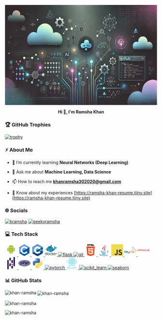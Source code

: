 <img src="./image.webp" alt="Header" width="730" height="330" style="display: block; margin: 0 auto;">
<p align="center">
  <strong style="font-size: 100; font-weight: bold;">Hi 👋, I'm Ramsha Khan</strong>
</p>

<h3><strong>🏆 GitHub Trophies</strong></h3>

[![trophy](https://github-profile-trophy.vercel.app/?username=khan-ramsha&theme=onedark&title=-Followers)](https://github.com/khan-ramsha/github-profile-trophy)

<h3><strong>⚡ About Me</strong></h3>

- 🌱 I’m currently learning **Neural Networks (Deep Learning)**
  
- 💬 Ask me about **Machine Learning, Data Science**
  
- 📫 How to reach me **khanramsha302020@gmail.com**
  
- 📄 Know about my experiences [https://ramsha-khan-resume.tiiny.site](https://ramsha-khan-resume.tiiny.site)
  
<h3><strong>🌐 Socials</strong></h3>

<p align="left">
 <a href="https://linkedin.com/in/kramsha" target="blank"><img align="center" src="https://raw.githubusercontent.com/rahuldkjain/github-profile-readme-generator/master/src/images/icons/Social/linked-in-alt.svg" alt="kramsha" height="30" width="40" /></a>
  <a href="https://twitter.com/geekyramsha" target="blank"><img align="center" src="https://raw.githubusercontent.com/rahuldkjain/github-profile-readme-generator/master/src/images/icons/Social/twitter.svg" alt="geekyramsha" height="30" width="40" /></a>

</p>

<h3><strong>💻 Tech Stack</strong></h3>

<p align="left"> <a href="https://developer.android.com" target="_blank" rel="noreferrer"> <img src="https://raw.githubusercontent.com/devicons/devicon/master/icons/android/android-original-wordmark.svg" alt="android" width="40" height="40"/> </a> <a href="https://www.cprogramming.com/" target="_blank" rel="noreferrer"> <img src="https://raw.githubusercontent.com/devicons/devicon/master/icons/c/c-original.svg" alt="c" width="40" height="40"/> </a> <a href="https://www.w3schools.com/cpp/" target="_blank" rel="noreferrer"> <img src="https://raw.githubusercontent.com/devicons/devicon/master/icons/cplusplus/cplusplus-original.svg" alt="cplusplus" width="40" height="40"/> </a> <a href="https://www.docker.com/" target="_blank" rel="noreferrer"> <img src="https://raw.githubusercontent.com/devicons/devicon/master/icons/docker/docker-original-wordmark.svg" alt="docker" width="40" height="40"/> </a> <a href="https://flask.palletsprojects.com/" target="_blank" rel="noreferrer"> <img src="https://www.vectorlogo.zone/logos/pocoo_flask/pocoo_flask-icon.svg" alt="flask" width="40" height="40"/> </a> <a href="https://git-scm.com/" target="_blank" rel="noreferrer"> <img src="https://www.vectorlogo.zone/logos/git-scm/git-scm-icon.svg" alt="git" width="40" height="40"/> </a> <a href="https://www.w3.org/html/" target="_blank" rel="noreferrer"> <img src="https://raw.githubusercontent.com/devicons/devicon/master/icons/html5/html5-original-wordmark.svg" alt="html5" width="40" height="40"/> </a> <a href="https://www.java.com" target="_blank" rel="noreferrer"> <img src="https://raw.githubusercontent.com/devicons/devicon/master/icons/java/java-original.svg" alt="java" width="40" height="40"/> </a> <a href="https://developer.mozilla.org/en-US/docs/Web/JavaScript" target="_blank" rel="noreferrer"> <img src="https://raw.githubusercontent.com/devicons/devicon/master/icons/javascript/javascript-original.svg" alt="javascript" width="40" height="40"/> </a> <a href="https://www.mysql.com/" target="_blank" rel="noreferrer"> <img src="https://raw.githubusercontent.com/devicons/devicon/master/icons/mysql/mysql-original-wordmark.svg" alt="mysql" width="40" height="40"/> </a> <a href="https://www.oracle.com/" target="_blank" rel="noreferrer"> <img src="https://raw.githubusercontent.com/devicons/devicon/master/icons/oracle/oracle-original.svg" alt="oracle" width="40" height="40"/> </a> <a href="https://pandas.pydata.org/" target="_blank" rel="noreferrer"> <img src="https://raw.githubusercontent.com/devicons/devicon/2ae2a900d2f041da66e950e4d48052658d850630/icons/pandas/pandas-original.svg" alt="pandas" width="40" height="40"/> </a> <a href="https://www.php.net" target="_blank" rel="noreferrer"> <img src="https://raw.githubusercontent.com/devicons/devicon/master/icons/php/php-original.svg" alt="php" width="40" height="40"/> </a> <a href="https://www.python.org" target="_blank" rel="noreferrer"> <img src="https://raw.githubusercontent.com/devicons/devicon/master/icons/python/python-original.svg" alt="python" width="40" height="40"/> </a> <a href="https://pytorch.org/" target="_blank" rel="noreferrer"> <img src="https://www.vectorlogo.zone/logos/pytorch/pytorch-icon.svg" alt="pytorch" width="40" height="40"/> </a> <a href="https://reactjs.org/" target="_blank" rel="noreferrer"> <img src="https://raw.githubusercontent.com/devicons/devicon/master/icons/react/react-original-wordmark.svg" alt="react" width="40" height="40"/> </a> <a href="https://scikit-learn.org/" target="_blank" rel="noreferrer"> <img src="https://upload.wikimedia.org/wikipedia/commons/0/05/Scikit_learn_logo_small.svg" alt="scikit_learn" width="40" height="40"/> </a> <a href="https://seaborn.pydata.org/" target="_blank" rel="noreferrer"> <img src="https://seaborn.pydata.org/_images/logo-mark-lightbg.svg" alt="seaborn" width="40" height="40"/> </a> </p>

<h3><strong>📊 GitHub Stats</strong></h3>

<p><img align="left" src="https://github-readme-stats.vercel.app/api/top-langs?username=khan-ramsha&show_icons=true&locale=en&layout=compact&theme=radical&hide_border=false" alt="khan-ramsha" /></p>

<p>&nbsp;<img align="center" src="https://github-readme-stats.vercel.app/api?username=khan-ramsha&show_icons=true&locale=en&theme=radical&hide_border=false" alt="khan-ramsha" /></p>

<p><img align="center" src="https://github-readme-streak-stats.herokuapp.com/?user=khan-ramsha&theme=radical&hide_border=false" alt="khan-ramsha" /></p>
<p align="left"> <img src="https://komarev.com/ghpvc/?username=khan-ramsha&label=Profile%20views&color=0e75b6&style=flat" alt="khan-ramsha" /> </p>

